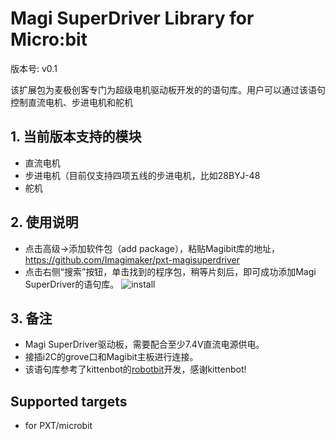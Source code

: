 
#  Magi SuperDriver Library for Micro:bit
版本号: v0.1

该扩展包为麦极创客专门为超级电机驱动板开发的的语句库。用户可以通过该语句控制直流电机、步进电机和舵机

## 1. 当前版本支持的模块

- 直流电机
- 步进电机（目前仅支持四项五线的步进电机，比如28BYJ-48
- 舵机

## 2. 使用说明
- 点击高级->添加软件包（add package），粘贴Magibit库的地址，https://github.com/Imagimaker/pxt-magisuperdriver
- 点击右侧“搜索”按钮，单击找到的程序包，稍等片刻后，即可成功添加Magi SuperDriver的语句库。
![install](https://github.com/Imagimaker/pxt-magibit/raw/master/install.gif)

## 3. 备注

- Magi SuperDriver驱动板，需要配合至少7.4V直流电源供电。
- 接插i2C的grove口和Magibit主板进行连接。
- 该语句库参考了kittenbot的[robotbit](https://github.com/KittenBot/pxt-robotbit)开发，感谢kittenbot!

## Supported targets

* for PXT/microbit

